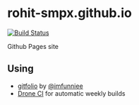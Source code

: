# rohit-smpx.github.io

[![Build Status](https://cloud.drone.io/api/badges/rohit-smpx/rohit-smpx.github.io/status.svg)](https://cloud.drone.io/rohit-smpx/rohit-smpx.github.io)

Github Pages site

## Using

- [gitfolio](https://github.com/imfunniee/gitfolio) by [@imfunniee](https://github.com/imfunniee)
- [Drone CI](cloud.drone.io) for automatic weekly builds
